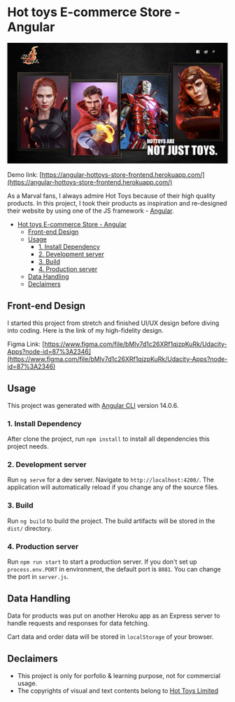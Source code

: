 # Hot toys E-commerce Store - Angular

![main banner](./src/assets/images/github-banner.jpg)

Demo link: [https://angular-hottoys-store-frontend.herokuapp.com/](https://angular-hottoys-store-frontend.herokuapp.com/)

As a Marval fans, I always admire Hot Toys because of their high quality products. In this project, I took their products as inspiration and re-designed their website by using one of the JS framework - [Angular](https://angular.io/).

- [Hot toys E-commerce Store - Angular](#hot-toys-e-commerce-store---angular)
  - [Front-end Design](#front-end-design)
  - [Usage](#usage)
    - [1. Install Dependency](#1-install-dependency)
    - [2. Development server](#2-development-server)
    - [3. Build](#3-build)
    - [4. Production server](#4-production-server)
  - [Data Handling](#data-handling)
  - [Declaimers](#declaimers)

## Front-end Design

I started this project from stretch and finished UI/UX design before diving into coding. Here is the link of my high-fidelity design.

Figma Link: [https://www.figma.com/file/bMlv7d1c26XRf1qjzpKuRk/Udacity-Apps?node-id=87%3A2346](https://www.figma.com/file/bMlv7d1c26XRf1qjzpKuRk/Udacity-Apps?node-id=87%3A2346)

## Usage

This project was generated with [Angular CLI](https://github.com/angular/angular-cli) version 14.0.6.

### 1. Install Dependency

After clone the project, run `npm install` to install all dependencies this project needs.

### 2. Development server

Run `ng serve` for a dev server. Navigate to `http://localhost:4200/`. The application will automatically reload if you change any of the source files.

### 3. Build

Run `ng build` to build the project. The build artifacts will be stored in the `dist/` directory.

### 4. Production server

Run `npm run start` to start a production server. If you don't set up `process.env.PORT` in environment, the default port is `8081`. You can change the port in `server.js`.

## Data Handling

Data for products was put on another Heroku app as an Express server to handle requests and responses for data fetching.

Cart data and order data will be stored in `localStorage` of your browser.

## Declaimers

- This project is only for porfolio & learning purpose, not for commercial usage.
- The copyrights of visual and text contents belong to [Hot Toys Limited](http://www.hottoys.com.hk/)
